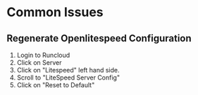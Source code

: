 # Common Issues
## Regenerate Openlitespeed Configuration
1. Login to Runcloud
2. Click on Server
3. Click on "Litespeed" left hand side.
4. Scroll to "LiteSpeed Server Config"
5. Click on "Reset to Default"
